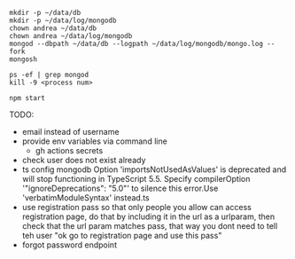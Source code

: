 ```
mkdir -p ~/data/db
mkdir -p ~/data/log/mongodb
chown andrea ~/data/db
chown andrea ~/data/log/mongodb
mongod --dbpath ~/data/db --logpath ~/data/log/mongodb/mongo.log --fork
mongosh

ps -ef | grep mongod
kill -9 <process num>
```

`npm start`

TODO:
- email instead of username
- provide env variables via command line
  - gh actions secrets
- check user does not exist already
- ts config mongodb Option 'importsNotUsedAsValues' is deprecated and will stop functioning in TypeScript 5.5. Specify compilerOption '"ignoreDeprecations": "5.0"' to silence this error.Use 'verbatimModuleSyntax' instead.ts
- use registration pass so that only people you allow can access registration page, do that by including it in the url as a urlparam, then check that the url param matches pass, that way you dont need to tell teh user "ok go to registration page and use this pass"
- forgot password endpoint
